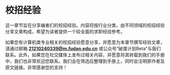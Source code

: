 # 校招经验

这一章节旨在分享编者们的校招经验。内容将按行业分类，由不同领域的校招经验分享文章构成，希望为读者提供一个较全面的求职经验参考。

如果您有计算机类专业相关的校招经验愿意分享，并愿意为本章节撰写经验文章，请通过邮箱 **<21210240339@m.fudan.edu.cn>** 或公众号“破蛋计划Beta”与我们联系。此外，如果您在社交媒体上发布过相关内容，并愿意将其转载到我们的手册中，我们也非常欢迎您联系。我们会在筛选后整理到手册上，同时会注明原作者及原文链接。非常感谢您的支持！
